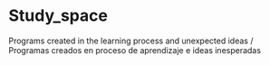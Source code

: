 # Study_space
Programs created in the learning process and unexpected ideas / Programas creados en proceso de aprendizaje e ideas inesperadas
